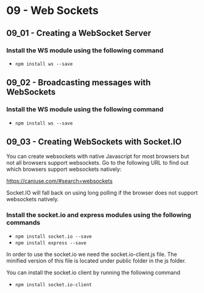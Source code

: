 09 - Web Sockets
=================

09_01 - Creating a WebSocket Server
------------------------------------

### Install the WS module using the following command

* `npm install ws --save`

09_02 - Broadcasting messages with WebSockets
---------------------------------------------

### Install the WS module using the following command

* `npm install ws --save`

09_03 - Creating WebSockets with Socket.IO
---------------------------------------------

You can create websockets with native Javascript for most browsers but not all browsers support websockets. 
Go to the following URL to find out which browsers support websockets natively:

https://caniuse.com/#search=websockets

Socket.IO will fall back on using long polling if the browser does not support websockets natively. 

### Install the socket.io and express modules using the following commands

* `npm install socket.io --save`
* `npm install express --save`


In order to use the socket.io we need the socket.io-client.js file. The minified version of this file is located under public folder in the js folder. 

You can install the socket.io client by running the following command

* `npm install socket.io-client`